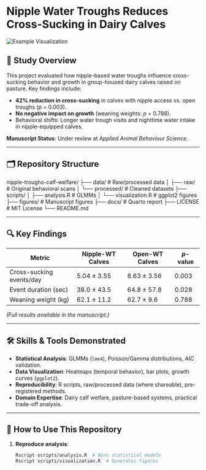 # Nipple Water Troughs Reduces Cross-Sucking in Dairy Calves  

![Example Visualization](figures/Calves_water.png)  

## 📜 Study Overview  
This project evaluated how nipple-based water troughs influence cross-sucking behavior and growth in group-housed dairy calves raised on pasture. Key findings include:  
- **42% reduction in cross-sucking** in calves with nipple access vs. open troughs (*p* = 0.003).  
- **No negative impact on growth** (weaning weights: *p* = 0.788).  
- Behavioral shifts: Longer water trough visits and nighttime water intake in nipple-equipped calves.  

**Manuscript Status**: Under review at *Applied Animal Behaviour Science*.  

---

## 🗂️ Repository Structure 
nipple-troughs-calf-welfare/
├── data/                 # Raw/processed data
│   ├── raw/              # Original behavioral scans
│   └── processed/        # Cleaned datasets
├── scripts/
│   ├── analysis.R        # GLMMs
│   └── visualization.R   # ggplot2 figures
├── figures/              # Manuscript figures
├── docs/                 # Quarto report
├── LICENSE               # MIT License
└── README.md


---

## 🔍 Key Findings  
| Metric               | Nipple-WT Calves | Open-WT Calves | *p*-value |  
|-----------------------|------------------|----------------|-----------|  
| Cross-sucking events/day | 5.04 ± 3.55     | 8.63 ± 3.56    | 0.003     |  
| Event duration (sec)  | 38.0 ± 43.5      | 64.8 ± 57.8    | 0.028     |  
| Weaning weight (kg)   | 62.1 ± 11.2      | 62.7 ± 9.6     | 0.788     |  

*(Full results available in the manuscript.)*

---

## 🛠️ Skills & Tools Demonstrated  
- **Statistical Analysis**: GLMMs (`lme4`), Poisson/Gamma distributions, AIC validation.  
- **Data Visualization**: Heatmaps (temporal behavior), bar plots, growth curves (`ggplot2`).  
- **Reproducibility**: R scripts, raw/processed data (where shareable), pre-registered methods.  
- **Domain Expertise**: Dairy calf welfare, pasture-based systems, practical trade-off analysis.  

---

## 🚀 How to Use This Repository  
1. **Reproduce analysis**:  
   ```bash
   Rscript scripts/analysis.R  # Runs statistical models  
   Rscript scripts/visualization.R  # Generates figures
   ```
   
